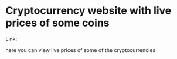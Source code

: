 # Cryptocurrency website with live prices of some coins 

Link: 

here you can view live prices of some of the cryptocurrencies 

